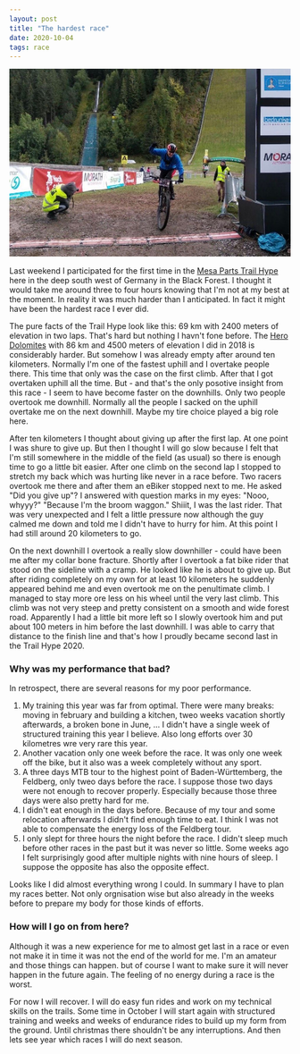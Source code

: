 ```yaml
---
layout: post
title: "The hardest race"
date: 2020-10-04
tags: race
---
```


![The penultimate rider crosses the finish line](/assets/mesa-parts-trail-hype.jpg)

Last weekend I participated for the first time in the [Mesa Parts Trail Hype](https://www.waeldercup.com/trail-hype/) here in the deep south west of Germany in the Black Forest. I thought it would take me around three to four hours knowing that I'm not at my best at the moment. In reality it was much harder than I anticipated. In fact it might have been the hardest race I ever did.

The pure facts of the Trail Hype look like this: 69 km with 2400 meters of elevation in two laps. That's hard but nothing I havn't fone before. The [Hero Dolomites](http://www.herodolomites.com/) with 86 km and 4500 meters of elevation I did in 2018 is considerably harder. But somehow I was already empty after around ten kilometers. Normally I'm one of the fastest uphill and I overtake people there. This time that only was the case on the first climb. After that I got overtaken uphill all the time. But - and that's the only posotive insight from this race - I seem to have become faster on the downhills. Only two people overtook me downhill. Normally all the people I sacked on the uphill overtake me on the next downhill. Maybe my tire choice played a big role here.

After ten kilometers I thought about giving up after the first lap. At one point I was shure to give up. But then I thought I will go slow because I felt that I'm still somewhere in the middle of the field (as usual) so there is enough time to go a little bit easier. After one climb on the second lap I stopped to stretch my back which was hurting like never in a race before. Two racers overtook me there and after them an eBiker stopped next to me. He asked "Did you give up"? I answered with question marks in my eyes: "Nooo, whyyy?" "Because I'm the broom waggon." Shiiit, I was the last rider. That was very unexpected and I felt a little pressure now although the guy calmed me down and told me I didn't have to hurry for him. At this point I had still around 20 kilometers to go.

On the next downhill I overtook a really slow downhiller - could have been me after my collar bone fracture. Shortly after I overtook a fat bike rider that stood on the sideline with a cramp. He looked like he is about to give up. But after riding completely on my own for at least 10 kilometers he suddenly appeared behind me and even overtook me on the penultimate climb. I managed to stay more ore less on his wheel until the very last climb. This climb was not very steep and pretty consistent on a smooth and wide forest road. Apparently I had a little bit more left so I slowly overtook him and put about 100 meters in him before the last downhill. I was able to carry that distance to the finish line and that's how I proudly became second last in the Trail Hype 2020.

### Why was my performance that bad?

In retrospect, there are several reasons for my poor performance.

1. My training this year was far from optimal. There were many breaks: moving in february and building a kitchen, tweo weeks vacation shortly afterwards, a broken bone in June, ... I didn't have a single week of structured training this year I believe. Also long efforts over 30 kilometres wre very rare this year.
2. Another vacation only one week before the race. It was only one week off the bike, but it also was a week completely without any sport.
3. A three days MTB tour to the highest point of Baden-Württemberg, the Feldberg, only tweo days before the race. I suppose those two days were not enough to recover properly. Especially because those three days were also pretty hard for me.
4. I didn't eat enough in the days before. Because of my tour and some relocation afterwards I didn't find enough time to eat. I think I was not able to compensate the energy loss of the Feldberg tour.
5. I only slept for three hours the night before the race. I didn't sleep much before other races in the past but it was never so little. Some weeks ago I felt surprisingly good after multiple nights with nine hours of sleep. I suppose the opposite has also the opposite effect.

Looks like I did almost everything wrong I could. In summary I have to plan my races better. Not only orgnisation wise but also already in the weeks before to prepare my body for those kinds of efforts.

### How will I go on from here?

Although it was a new experience for me to almost get last in a race or even not make it in time it was not the end of the world for me. I'm an amateur and those things can happen. but of course I want to make sure it will never happen in the future again. The feeling of no energy during a race is the worst.

For now I will recover. I will do easy fun rides and work on my technical skills on the trails. Some time in October I will start again with structured training and weeks and weeks of endurance rides to build up my form from the ground. Until christmas there shouldn't be any interruptions. And then lets see year which races I will do next season.
